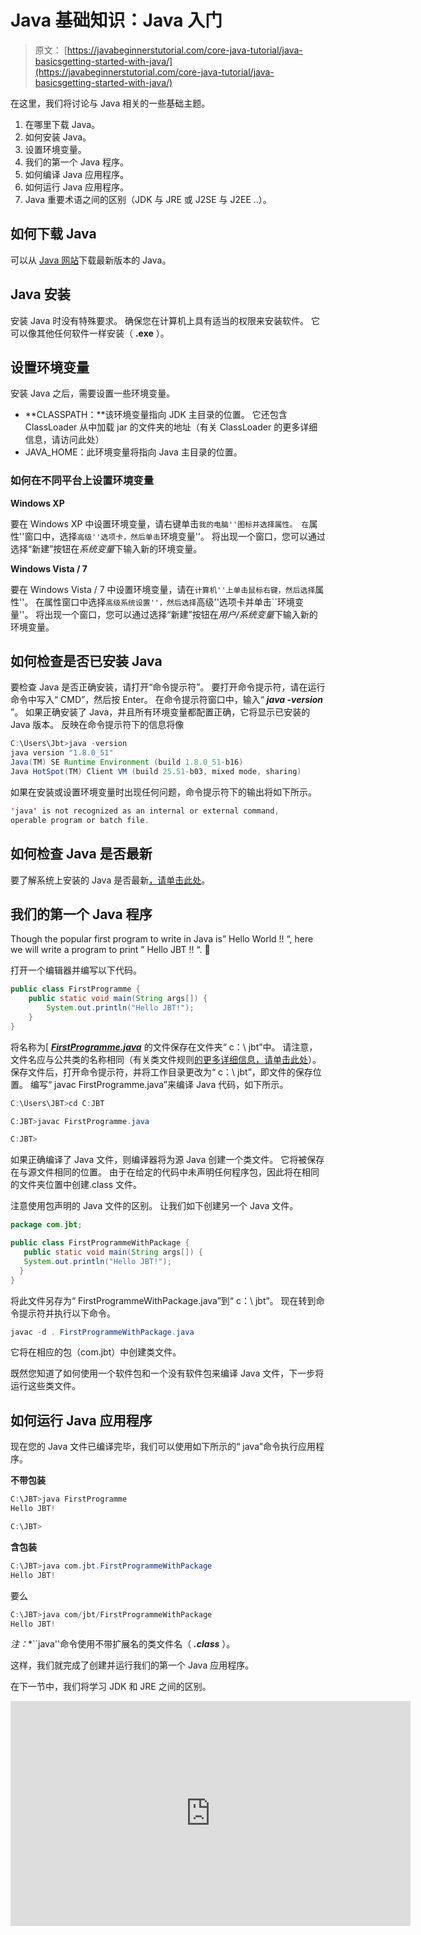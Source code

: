 # Java 基础知识：Java 入门

> 原文： [https://javabeginnerstutorial.com/core-java-tutorial/java-basicsgetting-started-with-java/](https://javabeginnerstutorial.com/core-java-tutorial/java-basicsgetting-started-with-java/)

在这里，我们将讨论与 Java 相关的一些基础主题。

1.  在哪里下载 Java。
2.  如何安装 Java。
3.  设置环境变量。
4.  我们的第一个 Java 程序。
5.  如何编译 Java 应用程序。
6.  如何运行 Java 应用程序。
7.  Java 重要术语之间的区别（JDK 与 JRE 或 J2SE 与 J2EE ..）。

## 如何下载 Java

可以从 [Java 网站](http://www.oracle.com/technetwork/java/javase/downloads/jdk8-downloads-2133151.html)下载最新版本的 Java。

## Java 安装

安装 Java 时没有特殊要求。 确保您在计算机上具有适当的权限来安装软件。 它可以像其他任何软件一样安装（ **.exe** ）。

## 设置环境变量

安装 Java 之后，需要设置一些环境变量。

*   **CLASSPATH：**该环境变量指向 JDK 主目录的位置。 它还包含 ClassLoader 从中加载 jar 的文件夹的地址（有关 ClassLoader 的更多详细信息，请访问此处）
*   JAVA_HOME：此环境变量将指向 Java 主目录的位置。

### 如何在不同平台上设置环境变量

**Windows XP**

要在 Windows XP 中设置环境变量，请右键单击``我的电脑''图标并选择属性。 在``属性''窗口中，选择``高级''选项卡，然后单击``环境变量''。 将出现一个窗口，您可以通过选择“新建”按钮在*系统变量*下输入新的环境变量。

**Windows Vista / 7**

要在 Windows Vista / 7 中设置环境变量，请在``计算机''上单击鼠标右键，然后选择``属性''。 在属性窗口中选择``高级系统设置''，然后选择``高级''选项卡并单击``环境变量''。 将出现一个窗口，您可以通过选择“新建”按钮在*用户/系统变量*下输入新的环境变量。

## 如何检查是否已安装 Java

要检查 Java 是否正确安装，请打开“命令提示符”。 要打开命令提示符，请在运行命令中写入“ CMD”，然后按 Enter。 在命令提示符窗口中，输入“ ***java -version*** ”。 如果正确安装了 Java，并且所有环境变量都配置正确，它将显示已安装的 Java 版本。 反映在命令提示符下的信息将像

```java
C:\Users\Jbt>java -version
java version "1.8.0_51"
Java(TM) SE Runtime Environment (build 1.8.0_51-b16)
Java HotSpot(TM) Client VM (build 25.51-b03, mixed mode, sharing)
```

如果在安装或设置环境变量时出现任何问题，命令提示符下的输出将如下所示。

```java
'java' is not recognized as an internal or external command,
operable program or batch file.
```

## 如何检查 Java 是否最新

要了解系统上安装的 Java 是否最新[，请单击此处](https://www.java.com/en/download/installed.jsp)。

## 我们的第一个 Java 程序

Though the popular first program to write in Java is” Hello World !! “, here we will write a program to print ” Hello JBT !! “. 🙂

打开一个编辑器并编写以下代码。

```java
public class FirstProgramme {
	public static void main(String args[]) {
		System.out.println("Hello JBT!");
	}
}
```

将名称为[ ***<u>FirstProgramme.java</u>*** 的文件保存在文件夹“ c：\ jbt”中。 请注意，文件名应与公共类的名称相同（有关类文件规则[的更多详细信息，请单击此处](https://javabeginnerstutorial.com/core-java-tutorial/java-class-object-tutorial/)）。 保存文件后，打开命令提示符，并将工作目录更改为“ c：\ jbt”，即文件的保存位置。 编写“ javac FirstProgramme.java”来编译 Java 代码，如下所示。

```java
C:\Users\JBT>cd C:JBT

C:JBT>javac FirstProgramme.java

C:JBT>
```

如果正确编译了 Java 文件，则编译器将为源 Java 创建一个类文件。 它将被保存在与源文件相同的位置。 由于在给定的代码中未声明任何程序包，因此将在相同的文件夹位置中创建.class 文件。

注意使用包声明的 Java 文件的区别。 让我们如下创建另一个 Java 文件。

```java
package com.jbt;

public class FirstProgrammeWithPackage {
   public static void main(String args[]) {
   System.out.println("Hello JBT!");
  }
} 
```

将此文件另存为“ FirstProgrammeWithPackage.java”到“ c：\ jbt”。 现在转到命令提示符并执行以下命令。

```java
javac -d . FirstProgrammeWithPackage.java
```

它将在相应的包（com.jbt）中创建类文件。

既然您知道了如何使用一个软件包和一个没有软件包来编译 Java 文件，下一步将运行这些类文件。

## 如何运行 Java 应用程序

现在您的 Java 文件已编译完毕，我们可以使用如下所示的“ java”命令执行应用程序。

**不带包装**

```java
C:\JBT>java FirstProgramme
Hello JBT!

C:\JBT>
```

**含包装**

```java
C:\JBT>java com.jbt.FirstProgrammeWithPackage
Hello JBT!
```

要么

```java
C:\JBT>java com/jbt/FirstProgrammeWithPackage
Hello JBT! 
```

**注*：**``java''命令使用不带扩展名的类文件名（ ***.class*** ）。

这样，我们就完成了创建并运行我们的第一个 Java 应用程序。

在下一节中，我们将学习 JDK 和 JRE 之间的区别。

<noscript><iframe allow="accelerometer; autoplay; encrypted-media; gyroscope; picture-in-picture" allowfullscreen="" frameborder="0" height="360" src="https://www.youtube.com/embed/nyOoLgWmmt8?feature=oembed" title="Compiling and Running Java File" width="640"></iframe></noscript>

